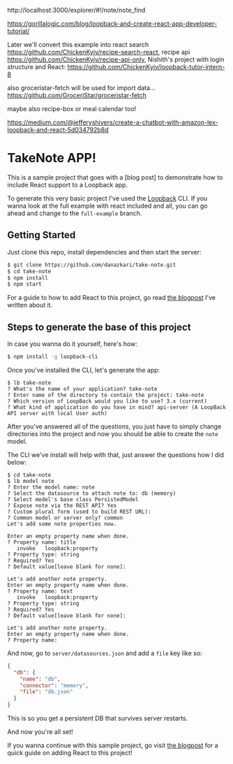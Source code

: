 http://localhost:3000/explorer/#!/note/note_find

https://gorillalogic.com/blog/loopback-and-create-react-app-developer-tutorial/


Later we'll convert this example into react search https://github.com/ChickenKyiv/recipe-search-react,
recipe api https://github.com/ChickenKyiv/recipe-api-only, Nishith's project with login structure and React: https://github.com/ChickenKyiv/loopback-tutor-intern-8

also groceristar-fetch will be used for import data...
https://github.com/GroceriStar/groceristar-fetch

maybe also recipe-box or meal calendar too!

https://medium.com/@jefferyshivers/create-a-chatbot-with-amazon-lex-loopback-and-react-5d034792b8d


# TakeNote APP!

This is a sample project that goes with a [blog post] to demonstrate how to include React
support to a Loopback app.

To generate this very basic project I've used the [Loopback] CLI. If you wanna look at the full
example with react included and all, you can go ahead and change to the `full-example` branch.

## Getting Started
Just clone this repo, install dependencies and then start the server:
```bash
$ git clone https://github.com/danazkari/take-note.git
$ cd take-note
$ npm install
$ npm start
```

For a guide to how to add React to this project, go read [the blogpost] I've written about it.

## Steps to generate the base of this project

In case you wanna do it yourself, here's how:

```bash
$ npm install -g loopback-cli
```

Once you've installed the CLI, let's generate the app:
```
$ lb take-note
? What's the name of your application? take-note
? Enter name of the directory to contain the project: take-note
? Which version of LoopBack would you like to use? 3.x (current)
? What kind of application do you have in mind? api-server (A LoopBack API server with local User auth)
```

After you've answered all of the questions, you just have to simply change directories into the project and now
you should be able to create the `note` model.

The CLI we've install will help with that, just answer the questions how I did below:
```
$ cd take-note
$ lb model note
? Enter the model name: note
? Select the datasource to attach note to: db (memory)
? Select model's base class PersistedModel
? Expose note via the REST API? Yes
? Custom plural form (used to build REST URL):
? Common model or server only? common
Let's add some note properties now.

Enter an empty property name when done.
? Property name: title
   invoke   loopback:property
? Property type: string
? Required? Yes
? Default value[leave blank for none]:

Let's add another note property.
Enter an empty property name when done.
? Property name: text
   invoke   loopback:property
? Property type: string
? Required? Yes
? Default value[leave blank for none]:

Let's add another note property.
Enter an empty property name when done.
? Property name:
```

And now, go to `server/datasources.json` and add a `file` key like so:
```json
{
  "db": {
    "name": "db",
    "connector": "memory",
    "file": "db.json"
  }
}
```
This is so you get a persistent DB that survives server restarts.

And now you're all set!

If you wanna continue with this sample project, go visit [the blogpost]
for a quick guide on adding React to this project!

[Loopback]: http://loopback.io
[the blogpost]: http://example.com/
